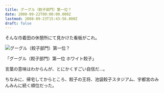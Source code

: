 ```yaml
---
title: グーグル（餃子部門）第一位？
date: 2008-09-22T00:00:00.000Z
lastmod: 2008-09-23T15:43:56.000Z
draft: false
---
```


そんな巾着田の休憩所にて見かけた看板がこれ。

![グーグル（餃子部門）第一位？](@/assets/flickr/2881536067.jpg "グーグル（餃子部門）第一位？")

「グーグル（餃子部門）第一位 ホワイト餃子」

言葉の意味はわからんが、とにかくすごい自信だ…。

ちなみに、帰宅してからところ、餃子の王将、池袋餃子スタジアム、宇都宮のみんみんに続く順位だった。
